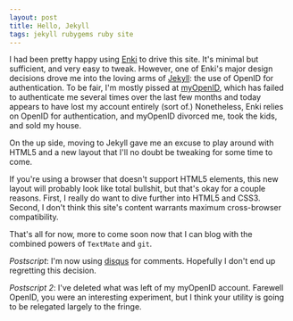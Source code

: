```yaml
---
layout: post
title: Hello, Jekyll
tags: jekyll rubygems ruby site
---
```

I had been pretty happy using [Enki](http://www.enkiblog.com/) to drive this
site.  It's minimal but sufficient, and very easy to tweak.  However, one of
Enki's major design decisions drove me into the loving arms of
[Jekyll](https://github.com/mojombo/jekyll): the use of OpenID for
authentication.  To be fair, I'm mostly pissed at
[myOpenID](https://www.myopenid.com/), which has failed to authenticate me
several times over the last few months and today appears to have lost my
account entirely (sort of.)  Nonetheless, Enki relies on OpenID for
authentication, and myOpenID divorced me, took the kids, and sold my house.

On the up side, moving to Jekyll gave me an excuse to play around with HTML5
and a new layout that I'll no doubt be tweaking for some time to come.

If you're using a browser that doesn't support HTML5 elements, this new
layout will probably look like total bullshit, but that's okay for a couple
reasons.  First, I really do want to dive further into HTML5 and CSS3.
Second, I don't think this site's content warrants maximum cross-browser
compatibility.

That's all for now, more to come soon now that I can blog with the combined
powers of `TextMate` and `git`.

*Postscript*: I'm now using [disqus](http://disqus.com/) for comments.
Hopefully I don't end up regretting this decision.

*Postscript 2*: I've deleted what was left of my myOpenID account.  Farewell
OpenID, you were an interesting experiment, but I think your utility is going
to be relegated largely to the fringe.
